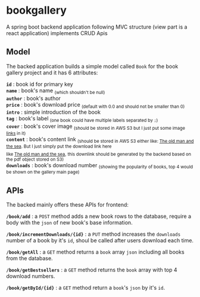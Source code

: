 # bookgallery
A spring boot backend application following MVC structure (view part is a react application) implements CRUD Apis  

## Model
The backed application builds a simple model called `Book` for the book gallery project and it has 6 attributes: 

**`id`** :  book id for primary key  
**`name`** :  book's name <sub>(which shouldn't be null)</sub>   
**`author`** : book's author  
**`price`** : book's download price <sub>(default with 0.0 and should not be smaller than 0)</sub>  
**`intro`** : simple introduction of the book   
**`tag`** : book's label <sub>(one book could have multiple labels separated by `;`)</sub>  
**`cover`** : book's cover image <sub>(should be stored in AWS S3 but I just put some image [links](https://m.media-amazon.com/images/I/61y4XeiQLnL._AC_UF894,1000_QL80_.jpg) in it)</sub>  
**`content`** : book's content link <sub>(should be stored in AWS S3 either like: [The old man and the sea](https://www.arvindguptatoys.com/arvindgupta/oldmansea.pdf). But I just simply put the download link here</sub>  
<sub>like [The old man and the sea](https://www.aliceandbooks.com/book/download-link/626/1874),</sub> 
<sub>this downlink should be generated by the backend based on the pdf object stored on S3)</sub>  
**`downloads`** : book's download number <sub>(showing the popularity of books, top 4 would be shown on the gallery main page)<sub>

## APIs
The backed mainly offers these APIs for frontend:  

**`/book/add`** : a `POST` method adds a new book rows to the database, require a body with the `json` of new book's base information.  

**`/book/incrementDownloads/{id}`** : a `PUT` method increases the `downloads` number of a book by it's `id`, shoul be called after users download each time.  

**`/book/getAll`** : a `GET` method returns a `book` array `json` including all books from the database.  

**`/book/getBestsellers`** : a `GET` method returns the `book` array with top 4 download numbers.

**`/book/getById/{id}`** : a `GET` method return a `book`'s `json` by it's `id`.  
